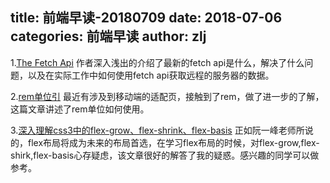 title: 前端早读-20180709
date: 2018-07-06
categories: 前端早读
author: zlj
---

1.[The Fetch Api](https://www.sitepoint.com/introduction-to-the-fetch-api/)
作者深入浅出的介绍了最新的fetch api是什么，解决了什么问题，以及在实际工作中如何使用fetch api获取远程的服务器的数据。

2.[rem单位引](https://manlili.github.io/2015/02/24/rem%E5%8D%95%E4%BD%8D%E5%BC%95%E7%94%A8/)
最近有涉及到移动端的适配页，接触到了rem，做了进一步的了解，这篇文章讲述了rem单位如何使用。

3.[深入理解css3中的flex-grow、flex-shrink、flex-basis](https://www.cnblogs.com/ghfjj/p/6529733.html)
正如阮一峰老师所说的，flex布局将成为未来的布局首选，在学习flex布局的时候，对flex-grow,flex-shirk,flex-basis心存疑虑，该文章很好的解答了我的疑惑。感兴趣的同学可以做参考。